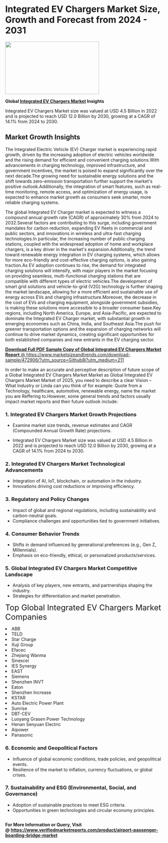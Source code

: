 <H1>Integrated EV Chargers Market Size, Growth and Forecast from 2024 - 2031</H1><img class="aligncenter size-medium wp-image-584254" src="https://thirdeyenews.in/wp-content/uploads/2024/09/Global-Market-Research-300x168.jpeg" alt="" width="300" height="168" /><p><strong>Global&nbsp;<a href="https://www.marketsizeandtrends.com/download-sample/472906/?utm_source=Github8j?utm_medium=211">Integrated EV Chargers Market</a> Insights</strong></p><p>Integrated EV Chargers Market size was valued at USD 4.5 Billion in 2022 and is projected to reach USD 12.0 Billion by 2030, growing at a CAGR of 14.1% from 2024 to 2030.</p><p><h2>Market Growth Insights</h2> <p>The Integrated Electric Vehicle (EV) Charger market is experiencing rapid growth, driven by the increasing adoption of electric vehicles worldwide and the rising demand for efficient and convenient charging solutions.With advancements in charging technology, improved infrastructure, and government incentives, the market is poised to expand significantly over the next decade.The growing need for sustainable energy solutions and the shift towards zero-emission transportation further support the market's positive outlook.Additionally, the integration of smart features, such as real-time monitoring, remote access, and optimization of energy usage, is expected to enhance market growth as consumers seek smarter, more reliable charging systems.</p> <p><a href="#"></a></p> <p>The global Integrated EV Charger market is expected to witness a compound annual growth rate (CAGR) of approximately 30% from 2024 to 2032.Several factors are contributing to this surge, including government mandates for carbon reduction, expanding EV fleets in commercial and public sectors, and innovations in wireless and ultra-fast charging technologies.In particular, the increasing number of public charging stations, coupled with the widespread adoption of home and workplace chargers, is a key driver in the market's expansion.Additionally, the trend toward renewable energy integration in EV charging systems, which allows for more eco-friendly and cost-effective charging options, is also gaining traction.As EV adoption continues to rise, the demand for integrated charging solutions will intensify, with major players in the market focusing on providing seamless, multi-functional charging stations that are compatible with different types of electric vehicles.The development of smart grid solutions and vehicle-to-grid (V2G) technology is further shaping the market landscape, allowing for a more efficient and sustainable use of energy across EVs and charging infrastructure.Moreover, the decrease in the cost of EVs and charging equipment, alongside government subsidies, is making these solutions more accessible to a broader consumer base.Key regions, including North America, Europe, and Asia-Pacific, are expected to dominate the Integrated EV Charger market, with substantial growth in emerging economies such as China, India, and Southeast Asia.The push for greener transportation options and the expansion of charging networks will continue to drive market dynamics, creating significant opportunities for both established companies and new entrants in the EV charging sector.<p><a href="#"></p><p><span class=""><strong>Download Full PDF Sample Copy of Global Integrated EV Chargers Market Report</strong> @ <a href="https://www.marketsizeandtrends.com/download-sample/472906/?utm_source=Github8j?utm_medium=211" target="_blank">https://www.marketsizeandtrends.com/download-sample/472906/?utm_source=Github8j?utm_medium=211</a></span></p><p>In order to make an accurate and perceptive description of future scope of a Global&nbsp;Integrated EV Chargers Market Market as Global&nbsp;Integrated EV Chargers Market Market of 2025, you need to describe a clear Vision &ndash; What Industry or Linda can you think of for example: Quote from a Technology, healthcare, automotive, renewable energy, name the market you are Reffering to.However, some general trends and factors usually impact market reports and their future outlook include:</p><h3>1.&nbsp;<strong>Integrated EV Chargers Market Growth Projections</strong></h3><ul><li>Examine market size trends, revenue estimates and CAGR (Compounded Annual Growth Rate) projections.</li><li><p>Integrated EV Chargers Market size was valued at USD 4.5 Billion in 2022 and is projected to reach USD 12.0 Billion by 2030, growing at a CAGR of 14.1% from 2024 to 2030.</p></li></ul><h3>2.&nbsp;<strong>Integrated EV Chargers Market Technological Advancements</strong></h3><ul><li>Integration of AI, IoT, blockchain, or automation in the industry.</li><li>Innovations driving cost reductions or improving efficiency.</li></ul><h3>3.&nbsp;<strong>Regulatory and Policy Changes</strong></h3><ul><li>Impact of global and regional regulations, including sustainability and carbon-neutral goals.</li><li>Compliance challenges and opportunities tied to government initiatives.</li></ul><h3>4.&nbsp;<strong>Consumer Behavior Trends</strong></h3><ul><li>Shifts in demand influenced by generational preferences (e.g., Gen Z, Millennials).</li><li>Emphasis on eco-friendly, ethical, or personalized products/services.</li></ul><h3>5.&nbsp;<strong>Global Integrated EV Chargers Market Competitive Landscape</strong></h3><ul><li>Analysis of key players, new entrants, and partnerships shaping the industry.</li><li>Strategies for differentiation and market penetration.</li></ul><p data-pm-slice="1 1 []"><span style="color: inherit; font-family: inherit; font-size: 25px;">Top Global Integrated EV Chargers Market Companies</span></p><div class="" data-test-id=""><p><li>ABB</li><li> TELD</li><li> Star Charge</li><li> Xuji Group</li><li> Efacec</li><li> Zhejiang Wanma</li><li> Sinexcel</li><li> IES Synergy</li><li> EAST</li><li> Siemens</li><li> Shenzhen INVT</li><li> Eaton</li><li> Shenzhen Increase</li><li> KSTAR</li><li> Auto Electric Power Plant</li><li> Sunrise</li><li> DBT-CEV</li><li> Luoyang Grasen Power Technology</li><li> Henan Senyuan Electric</li><li> Aipower</li><li> Panasonic</li></p></div><h3>6.&nbsp;<strong>Economic and Geopolitical Factors</strong></h3><ul><li>Influence of global economic conditions, trade policies, and geopolitical events.</li><li>Resilience of the market to inflation, currency fluctuations, or global crises.</li></ul><h3>7.&nbsp;<strong>Sustainability and ESG (Environmental, Social, and Governance)</strong></h3><ul><li>Adoption of sustainable practices to meet ESG criteria.</li><li>Opportunities in green technologies and circular economy principles.</li></ul><h2><strong style="font-size: 14px;">For More Information or Query, Visit @&nbsp;</strong><a style="background-color: #ffffff; font-size: 14px;" href="https://www.marketsizeandtrends.com/report/integrated-ev-chargers-market/" target="_blank">https://www.verifiedmarketreports.com/product/airport-passenger-boarding-bridge-market</a></h2>